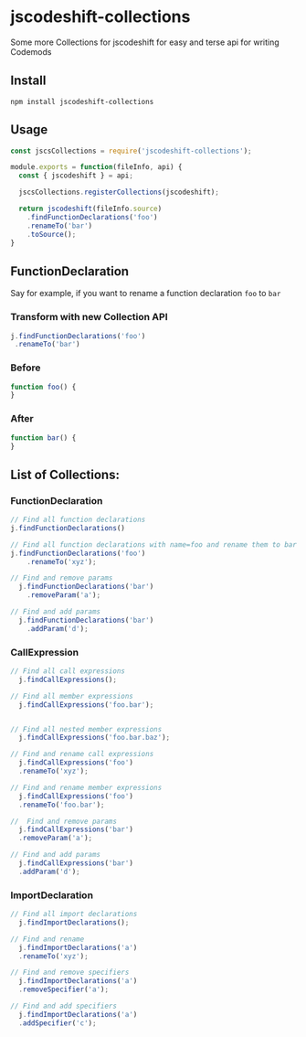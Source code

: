 # jscodeshift-collections

Some more Collections for jscodeshift for easy and terse api for writing Codemods

## Install
```
npm install jscodeshift-collections
```

## Usage
```js
const jscsCollections = require('jscodeshift-collections');

module.exports = function(fileInfo, api) {
  const { jscodeshift } = api;

  jscsCollections.registerCollections(jscodeshift);

  return jscodeshift(fileInfo.source)
    .findFunctionDeclarations('foo')
    .renameTo('bar')
    .toSource();
}
```

## FunctionDeclaration

Say for example, if you want to rename a function declaration `foo` to `bar` 

### Transform with new Collection API
```js
j.findFunctionDeclarations('foo')
 .renameTo('bar')
```

### Before

```js
function foo() {
}
```


### After

```js
function bar() {
}
```

## List of Collections:

### FunctionDeclaration

```js
// Find all function declarations
j.findFunctionDeclarations()

// Find all function declarations with name=foo and rename them to bar
j.findFunctionDeclarations('foo')
    .renameTo('xyz');

// Find and remove params
  j.findFunctionDeclarations('bar')
    .removeParam('a');

// Find and add params
  j.findFunctionDeclarations('bar')
    .addParam('d');
```

### CallExpression

```js
// Find all call expressions
  j.findCallExpressions();

// Find all member expressions
  j.findCallExpressions('foo.bar');


// Find all nested member expressions
  j.findCallExpressions('foo.bar.baz');

// Find and rename call expressions
  j.findCallExpressions('foo')
  .renameTo('xyz');

// Find and rename member expressions
  j.findCallExpressions('foo')
  .renameTo('foo.bar');

//  Find and remove params
  j.findCallExpressions('bar')
  .removeParam('a');

// Find and add params
  j.findCallExpressions('bar')
  .addParam('d');
```

### ImportDeclaration

```js
// Find all import declarations
  j.findImportDeclarations();

// Find and rename
  j.findImportDeclarations('a')
  .renameTo('xyz');

// Find and remove specifiers
  j.findImportDeclarations('a')
  .removeSpecifier('a');

// Find and add specifiers
  j.findImportDeclarations('a')
  .addSpecifier('c');
```
